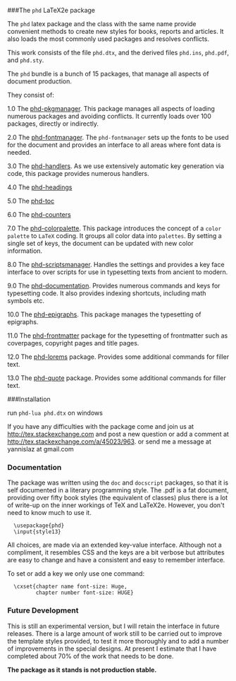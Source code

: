 ###The `phd` LaTeX2e package

The `phd` latex package and the class with the same name provide
convenient methods to create new styles for books, reports
and articles. It also loads the most commonly used packages
and resolves conflicts.

This work consists of the file  `phd.dtx`,
and the derived files   `phd.ins`,  `phd.pdf`, and `phd.sty`.

The `phd` bundle is a bunch of 15 packages, that manage all
aspects of document production.

They consist of:

1.0  The [phd-pkgmanager](https://github.com/yannisl/phd/blob/master/docs/phd-pkgmanager.md). This
     package manages all aspects of loading numerous packages and avoiding conflicts. It currently
     loads over 100 packages, directly or indirectly.

2.0  The [phd-fontmanager](https://github.com/yannisl/phd/blob/master/docs/phd-fontmanager.md). The
     `phd-fontmanager` sets up the fonts to be used for the document and provides an interface to
     all areas where font data is needed.

3.0  The [phd-handlers](https://github.com/yannisl/phd/blob/master/docs/phd-handlers.md). As we use
     extensively automatic key generation via code, this package provides numerous handlers.

4.0  The [phd-headings](https://github.com/yannisl/phd/blob/master/docs/phd-headings.md)

5.0  The [phd-toc](https://github.com/yannisl/phd/blob/master/docs/phd-toc.md)

6.0  The [phd-counters](https://github.com/yannisl/phd/blob/master/docs/phd-counters.md)

7.0  The [phd-colorpalette](https://github.com/yannisl/phd/blob/master/docs/phd-colorpalette.md). This
     package introduces the concept of a `color palette` to `LaTeX` coding. It groups all color
     data into `palettes`. By setting a single set of keys, the document can be updated with new
     color information.

8.0  The [phd-scriptsmanager](https://github.com/yannisl/phd/blob/master/docs/phd-scriptsmanager.md).
     Handles the settings and provides a key face interface to over scripts for use in typesetting
     texts from ancient to modern.

9.0  The [phd-documentation](https://github.com/yannisl/phd/blob/master/docs/phd-documentation.md).
     Provides numerous commands and keys for typesetting code. It also provides indexing shortcuts,
     including math symbols etc.

10.0 The [phd-epigraphs](https://github.com/yannisl/phd/blob/master/docs/phd-epigraphs.md).
     This package manages the typesetting of epigraphs.

11.0 The [phd-frontmatter](https://github.com/yannisl/phd/blob/master/docs/phd-epigraphs.md)
     package for the typesetting of frontmatter such as coverpages, copyright pages and title
     pages.

12.0 The [phd-lorems](https://github.com/yannisl/phd/blob/master/docs/phd-lorems.md)
     package. Provides some additional commands for filler text.

13.0 The [phd-quote](https://github.com/yannisl/phd/blob/master/docs/phd-quote.md)
     package. Provides some additional commands for filler text.

###Installation

run
        `phd-lua phd.dtx` on windows

If you have any difficulties with the package come and join us at
http://tex.stackexchange.com and post a new question or
add a comment at http://tex.stackexchange.com/a/45023/963.
or send me a message at  yannislaz at gmail.com

### Documentation

The package was written using the `doc` and `docscript` packages,
so that it is self documented in a literary programming style.
The .pdf is a fat document, providing over fifty book styles (the
equivalent of classes) plus there is a lot of write-up on the inner
workings of TeX and LaTeX2e. However, you don't need to know much
to use it.

      \usepackage{phd}
      \input{style13}

All choices, are made via an extended key-value interface.
Although not a compliment, it resembles CSS and the keys are a bit verbose but
attributes are easy to change and have a consistent and easy to remember interface.

To set or add a key we only use one command:

      \cxset{chapter name font-size: Huge,
             chapter number font-size: HUGE}

### Future Development

This is still an experimental version, but I will retain the
interface in future releases. There is a large amount of
work still to be carried out to improve the template styles
provided, to test it more thoroughly and to add a number of
improvements in the special designs. At present I estimate
that I have completed about 70% of the work that needs
to be done.

__The package as it stands is not production stable.__


